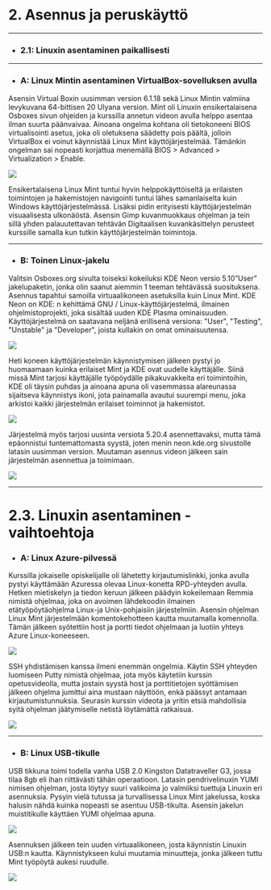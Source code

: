 # 2\. Asennus ja peruskäyttö
---
- ### 2.1: Linuxin asentaminen paikallisesti
---
- ### A: Linux Mintin asentaminen VirtualBox-sovelluksen avulla

Asensin Virtual Boxin uusimman version 6.1.18 sekä Linux Mintin valmiina levykuvana 64-bittisen 20 Ulyana version. Mint oli Linuxin ensikertalaisena Osboxes sivun ohjeiden ja kurssilla annetun videon avulla helppo asentaa ilman suurta päänvaivaa. Ainoana ongelma kohtana oli tietokoneeni BIOS virtualisointi asetus, joka oli oletuksena säädetty pois päältä, jolloin VirtualBox ei voinut käynnistää Linux Mint käyttöjärjestelmää. Tämänkin ongelman sai nopeasti korjattua menemällä BIOS > Advanced > Virtualization > Enable.

![](https://raw.githubusercontent.com/PetteriHavia/E9955-3003-Linux-Johdatus/main/src/Kuvat/LinuxMint.jpg)

Ensikertalaisena Linux Mint tuntui hyvin helppokäyttöiseltä ja erilaisten toimintojen ja hakemistojen navigointi tuntui lähes samanlaiselta kuin Windows käyttöjärjestelmässä. Lisäksi pidin erityisesti käyttöjärjestelmän visuaalisesta ulkonäöstä. Asensin Gimp kuvanmuokkaus ohjelman ja tein sillä yhden palauutettavan tehtävän Digitaalisen kuvankäsittelyn perusteet kurssille samalla kun tutkin käyttöjärjestelmän toimintoja.

---

- ### B: Toinen Linux-jakelu

Valitsin Osboxes.org sivulta toiseksi kokeiluksi KDE Neon versio 5.10”User” jakelupaketin, jonka olin saanut aiemmin 1 teeman tehtävässä suosituksena. Asennus tapahtui samoilla virtuaalikoneen asetuksilla kuin Linux Mint. KDE Neon on KDE: n kehittämä GNU / Linux-käyttöjärjestelmä, ilmainen ohjelmistoprojekti, joka sisältää uuden KDE Plasma ominaisuuden. Käyttöjärjestelmä on saatavana neljänä erillisenä versiona: "User", "Testing", "Unstable" ja "Developer", joista kullakin on omat ominaisuutensa.

![](https://raw.githubusercontent.com/PetteriHavia/E9955-3003-Linux-Johdatus/main/src/Kuvat/kde_neon.jpg)

Heti koneen käyttöjärjestelmän käynnistymisen jälkeen pystyi jo huomaamaan kuinka erilaiset Mint ja KDE ovat uudelle käyttäjälle. Siinä missä Mint tarjosi käyttäjälle työpöydälle pikakuvakkeita eri toimintoihin, KDE oli täysin puhdas ja ainoana apuna oli vasemmassa alareunassa sijaitseva käynnistys ikoni, jota painamalla avautui suurempi menu, joka arkistoi kaikki järjestelmän erilaiset toiminnot ja hakemistot.

![](https://raw.githubusercontent.com/PetteriHavia/E9955-3003-Linux-Johdatus/main/src/Kuvat/kde_neon2.jpg)

Järjestelmä myös tarjosi uusinta versiota 5.20.4 asennettavaksi, mutta tämä epäonnistui tuntemattomasta syystä, joten menin neon.kde.org sivustolle latasin uusimman version. Muutaman asennus videon jälkeen sain järjestelmän asennettua ja toimimaan.

![](https://raw.githubusercontent.com/PetteriHavia/E9955-3003-Linux-Johdatus/main/src/Kuvat/kde_neon5.20.4new.jpg)

---

# 2.3\. Linuxin asentaminen - vaihtoehtoja

- ### A: Linux Azure-pilvessä

Kurssilla jokaiselle opiskelijalle oli lähetetty kirjautumislinkki, jonka avulla pystyi käyttämään Azuressa olevaa Linux-konetta RPD-yhteyden avulla. Hetken mietiskelyn ja tiedon keruun jälkeen päädyin kokeilemaan Remmia nimistä ohjelmaa, joka on avoimen lähdekoodin ilmainen etätyöpöytäohjelma Linux-ja Unix-pohjaisiin järjestelmiin. Asensin ohjelman Linux Mint järjestelmään komentokehotteen kautta muutamalla komennolla. Tämän jälkeen syötettiin host ja portti tiedot ohjelmaan ja luotiin yhteys Azure Linux-koneeseen.

![](https://raw.githubusercontent.com/PetteriHavia/E9955-3003-Linux-Johdatus/main/src/Kuvat/remmina.jpg)

SSH yhdistämisen kanssa ilmeni enemmän ongelmia. Käytin SSH yhteyden luomiseen Putty nimistä ohjelmaa, jota myös käytetiin kurssin opetusvideolla, mutta jostain syystä host ja porttitietojen syöttämisen jälkeen ohjelma jumittui aina mustaan näyttöön, enkä päässyt antamaan kirjautumistunnuksia. Seurasin kurssin videota ja yritin etsiä mahdollisia syitä ohjelman jäätymiselle netistä löytämättä ratkaisua.

![](https://raw.githubusercontent.com/PetteriHavia/E9955-3003-Linux-Johdatus/main/src/Kuvat/Putty.jpg)

---

- ### B: Linux USB-tikulle

USB tikkuna toimi todella vanha USB 2.0 Kingston Datatraveller G3, jossa tilaa 8gb eli ihan riittävästi tähän operaatioon. Latasin pendrivelinuxin YUMI nimisen ohjelman, josta löytyy suuri valikoima jo valmiiksi tuettuja Linuxin eri asennuksia. Pysyin vielä tutussa ja turvallisessa Linux Mint jakelussa, koska halusin nähdä kuinka nopeasti se asentuu USB-tikulta. Asensin jakelun muistitikulle käyttäen YUMI ohjelmaa apuna.

![](https://raw.githubusercontent.com/PetteriHavia/E9955-3003-Linux-Johdatus/main/src/Kuvat/usb_boot.jpg)

Asennuksen jälkeen tein uuden virtuaalikoneen, josta käynnistin Linuxin USB:n kautta. Käynnistykseen kului muutamia minuutteja, jonka jälkeen tuttu Mint työpöytä aukesi ruudulle.

![](https://raw.githubusercontent.com/PetteriHavia/E9955-3003-Linux-Johdatus/main/src/Kuvat/usb_mint.jpg)
